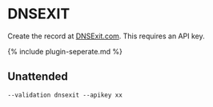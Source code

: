 ---
---
# DNSEXIT
Create the record at [DNSExit.com](https://dnsexit.com/). This requires an API key.

{% include plugin-seperate.md %}

## Unattended 
`‑‑validation dnsexit ‑‑apikey xx`